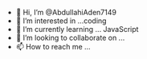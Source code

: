 - 👋 Hi, I’m @AbdullahiAden7149
- 👀 I’m interested in ...coding
- 🌱 I’m currently learning ... JavaScript
- 💞️ I’m looking to collaborate on ...
- 📫 How to reach me ...

<!---
AbdullahiAden7149/AbdullahiAden7149 is a ✨ special ✨ repository because its `README.md` (this file) appears on your GitHub profile.
You can click the Preview link to take a look at your changes.
--->

